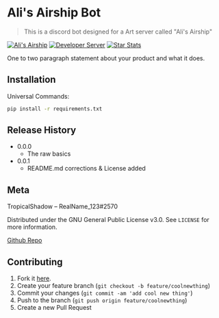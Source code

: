 # Ali's Airship Bot

> This is a discord bot designed for a Art server called "Ali's Airship"

[![Ali's Airship][discord-image]][guild-invite]
[![Developer Server][dev-image]][dev-url]
[![Star Stats][stars]][github-url]

One to two paragraph statement about your product and what it does.

## Installation

Universal Commands:

```sh
pip install -r requirements.txt
```

## Release History

* 0.0.0
  * The raw basics
* 0.0.1
  * README.md corrections & License added

## Meta

TropicalShadow – RealName_123#2570

Distributed under the GNU General Public License v3.0. See ``LICENSE`` for more information.

[Github Repo][github-url]

## Contributing

1. Fork it [here](<https://github.com/TropicalShadow/Ali-s-Airship-Bot/fork>).
2. Create your feature branch (`git checkout -b feature/coolnewthing`)
3. Commit your changes (`git commit -am 'add cool new thing'`)
4. Push to the branch (`git push origin feature/coolnewthing`)
5. Create a new Pull Request

<!-- Markdown link & img dfn's -->
[discord-image]: https://img.shields.io/discord/874025484390899732?color=blue&label=Discord&logo=Discord&style=flat-square
[guild-invite]: https://discord.gg/JhUUgZFSdR

[dev-image]: https://img.shields.io/Discord/862312953738559489?color=blue&label=Dev%20Discord&logo=Discord&style=flat-square
[dev-url]: https://discord.gg/nxxTu9DZG5

[stars]: https://img.shields.io/github/stars/TropicalShadow/Ali-s-Airship-Bot?logo=github&style=flat-square
[github-url]: https://github.com/TropicalShadow/Ali-s-Airship-Bot
